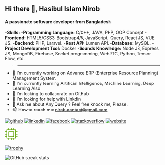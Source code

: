 ## Hi there 👋, Hasibul Islam Nirob
#### A passionate software developer from Bangladesh

-**Skills:**
-**Programming Language:** C/C++, JAVA, PHP, OOP Concept
-**Frontend:** HTML5/CSS3, Bootstrap4/5, JavaScript, jQuery, React JS, VUE JS.
-**Backend:** PHP, Laravel.
-**Rest API:** Lumen API.
-**Database:** MySQL.
-**Project Development Tool:** Docker
-**Sounds Knowledge:** Node JS, Express JS, MongoDB, Firebase, Socket programming, WebRTC, Python, Tensor Flow, etc.
>--------------------------------

- 🔭 I’m currently working on  Advance ERP (Enterprise Resource Planning) Management System. 
- 🌱 I’m currently learning Artificial Intelligence, Machine Learning, Deep Learning Also 
- 👯 I’m looking to collaborate on GitHub 
- 🤔 I’m looking for help with Linkdin 
- 💬 Ask me about Any Query ? Feel free knock me, Please. 
- 📫 How to reach me: nirob.contact@gmail.com 


[<img src='https://cdn.jsdelivr.net/npm/simple-icons@3.0.1/icons/github.svg' alt='github' height='40'>](https://github.com/hasibul-islam-nirob)  [<img src='https://cdn.jsdelivr.net/npm/simple-icons@3.0.1/icons/linkedin.svg' alt='linkedin' height='40'>](https://www.linkedin.com/in/hasibulislamnirob/)  [<img src='https://cdn.jsdelivr.net/npm/simple-icons@3.0.1/icons/facebook.svg' alt='facebook' height='40'>](https://www.facebook.com/hasibolislamnirob)  [<img src='https://cdn.jsdelivr.net/npm/simple-icons@3.0.1/icons/stackoverflow.svg' alt='stackoverflow' height='40'>](https://stackoverflow.com/users/hasibul-islam-nirob)  [<img src='https://cdn.jsdelivr.net/npm/simple-icons@3.0.1/icons/icloud.svg' alt='website' height='40'>](https://hinirob.com/)  

<a href='https://docs.github.com/en/developers'><img src='https://raw.githubusercontent.com/acervenky/animated-github-badges/master/assets/devbadge.gif' width='40' height='40'></a> 

[![trophy](https://github-profile-trophy.vercel.app/?username=hasibul-islam-nirob)](https://github.com/ryo-ma/github-profile-trophy)

![GitHub streak stats](https://streak-stats.demolab.com/?user=hasibul-islam-nirob)  

